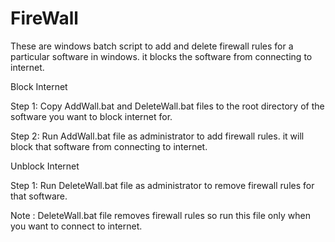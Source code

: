 # FireWall
These are windows batch script to add and delete firewall rules for a particular software in windows. it blocks the software from connecting to internet.

Block Internet

Step 1: Copy AddWall.bat and DeleteWall.bat files to the root directory of the software you want to block internet for.

Step 2: Run AddWall.bat file as administrator to add firewall rules. it will block that software from connecting to internet.

Unblock Internet

Step 1: Run DeleteWall.bat file as administrator to remove firewall rules for that software.

Note  : DeleteWall.bat file removes firewall rules so run this file only when you want to connect to internet.
